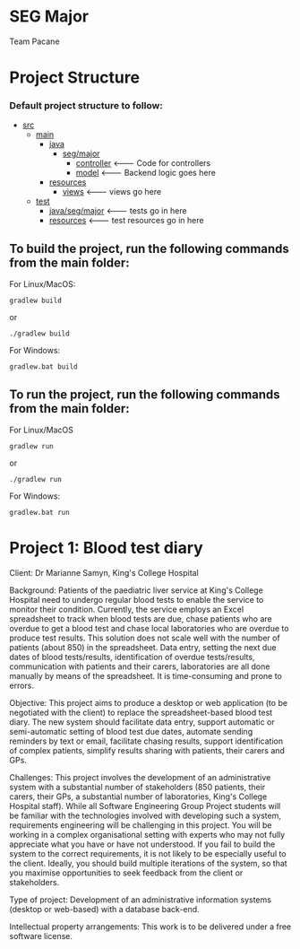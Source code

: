 # SEG Major
Team Pacane

# Project Structure

### Default project structure to follow:
* [src](./src)
    * [main](./src/main)
        * [java](./src/main/java)
            * [seg/major](./src/main/java/seg/major)
                * [controller](./src/main/java/seg/major/controller) <--- Code for controllers
                * [model](./src/main/java/seg/major/model) <--- Backend logic goes here
        * [resources](./src/main/resources)
            * [views](./src/main/resources/views) <--- views go here
    * [test](./src/test)
        * [java/seg/major](./src/test/java/seg/major) <--- tests go in here
        * [resources](./src/test/resources) <--- test resources go in here


## To build the project, run the following commands from the main folder:

For Linux/MacOS:

    gradlew build

or

    ./gradlew build

For Windows:

    gradlew.bat build

## To run the project, run the following commands from the main folder:

For Linux/MacOS

    gradlew run

or

    ./gradlew run

For Windows:

    gradlew.bat run

# Project 1: Blood test diary
Client: Dr Marianne Samyn, King's College Hospital

Background: Patients of the paediatric liver service at King's College Hospital need to undergo regular blood tests to enable the service to monitor their condition. Currently, the service employs an Excel spreadsheet to track when blood tests are due, chase patients who are overdue to get a blood test and chase local laboratories who are overdue to produce test results. This solution does not scale well with the number of patients (about 850) in the spreadsheet. Data entry, setting the next due dates of blood tests/results, identification of overdue tests/results, communication with patients and their carers, laboratories are all done manually by means of the spreadsheet. It is time-consuming and prone to errors.

Objective: This project aims to produce a desktop or web application (to be negotiated with the client) to replace the spreadsheet-based blood test diary. The new system should facilitate data entry, support automatic or semi-automatic setting of blood test due dates, automate sending reminders by text or email, facilitate chasing results, support identification of complex patients, simplify results sharing with patients, their carers and GPs.

Challenges: This project involves the development of an administrative system with a substantial number of stakeholders (850 patients, their carers, their GPs, a substantial number of laboratories, King's College Hospital staff). While all Software Engineering Group Project students will be familiar with the technologies involved with developing such a system, requirements engineering will be challenging in this project. You will be working in a complex organisational setting with experts who may not fully appreciate what you have or have not understood. If you fail to build the system to the correct requirements, it is not likely to be especially useful to the client. Ideally, you should build multiple iterations of the system, so that you maximise opportunities to seek feedback from the client or stakeholders.

Type of project: Development of an administrative information systems (desktop or web-based) with a database back-end.

Intellectual property arrangements: This work is to be delivered under a free software license. 
